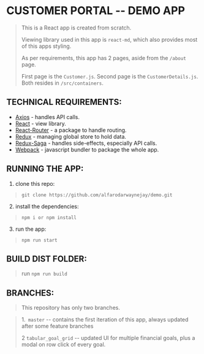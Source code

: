 # CUSTOMER PORTAL -- DEMO APP

> This is a React app is created from scratch.
> 
> Viewing library used in this app is `react-md`, which also provides most of this apps styling.
>
> As per requirements, this app has 2 pages, aside from the `/about` page.
>
> First page is the `Customer.js`. Second page is the `CustomerDetails.js`. Both resides in `/src/containers`.


## TECHNICAL REQUIREMENTS:
- [Axios]('https://github.com/axios/axios') - handles API calls.
- [React]('https://reactjs.org/') - view library.
- [React-Router]('https://reacttraining.com/react-router/') - a package to handle routing.
- [Redux]('https://redux.js.org/') - managing global store to hold data.
- [Redux-Saga]('https://redux-saga.js.org/') -  handles side-effects, especially API calls.
- [Webpack]('https://webpack.js.org/') - javascript bundler to package the whole app.

## RUNNING THE APP:
1. clone this repo:
>`git clone https://github.com/alfarodarwaynejay/demo.git`

2. install the dependencies:
> `npm i or npm install`

3. run the app:
> `npm run start`

## BUILD DIST FOLDER:
> run `npm run build`

## BRANCHES:
> This repository has only two branches.

> 1.` master` -- contains the first iteration of this app, always updated after some feature branches
>
> 2 `tabular_goal_grid` -- updated UI for multiple financial goals, plus a modal on row click of every goal.
  
